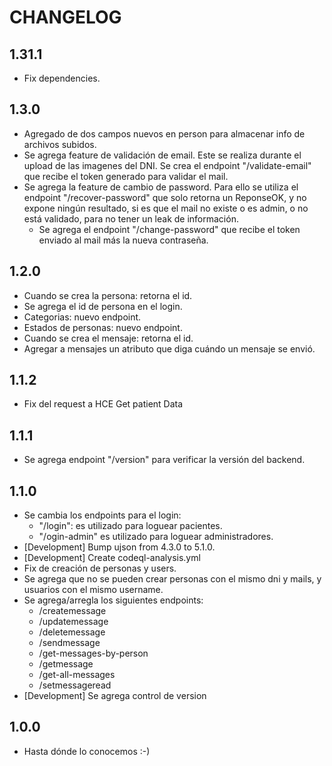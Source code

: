 # CHANGELOG

## 1.31.1
* Fix dependencies.

## 1.3.0
* Agregado de dos campos nuevos en person para almacenar info de archivos subidos.
* Se agrega feature de validación de email. Este se realiza durante el upload de las imagenes
del DNI. Se crea el endpoint "/validate-email" que recibe el token generado para validar
el mail.
* Se agrega la feature de cambio de password. Para ello se utiliza el endpoint "/recover-password"
que solo retorna un ReponseOK, y no expone ningún resultado, si es que el mail no existe o es 
admin, o no está validado, para no tener un leak de información.
  * Se agrega el endpoint "/change-password" que recibe el token enviado al mail más la nueva
  contraseña.

## 1.2.0
* Cuando se crea la persona: retorna el id.
* Se agrega el id de persona en el login.
* Categorias: nuevo endpoint.
* Estados de personas: nuevo endpoint.
* Cuando se crea el mensaje: retorna el id.
* Agregar a mensajes un atributo que diga cuándo un mensaje se envió.

## 1.1.2
* Fix del request a HCE Get patient Data

## 1.1.1
* Se agrega endpoint "/version" para verificar la versión del backend.

## 1.1.0
* Se cambia los endpoints para el login:
  - "/login": es utilizado para loguear pacientes.
  - "/ogin-admin" es utilizado para loguear administradores.
* [Development] Bump ujson from 4.3.0 to 5.1.0.
* [Development] Create codeql-analysis.yml
* Fix de creación de personas y users.
* Se agrega que no se pueden crear personas con el mismo dni y mails, y usuarios con el mismo username.
* Se agrega/arregla los siguientes endpoints:
  - /createmessage
  - /updatemessage
  - /deletemessage
  - /sendmessage
  - /get-messages-by-person
  - /getmessage
  - /get-all-messages
  - /setmessageread
* [Development] Se agrega control de version

## 1.0.0
* Hasta dónde lo conocemos :-)
